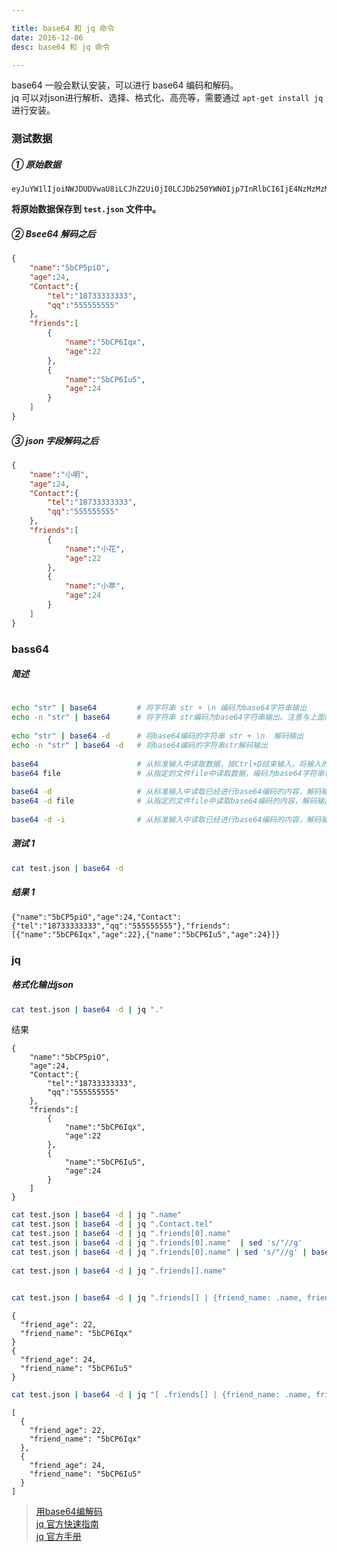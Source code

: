 ```yaml
---

title: base64 和 jq 命令
date: 2016-12-06
desc: base64 和 jq 命令

---
```


base64 一般会默认安装，可以进行 base64 编码和解码。  
jq 可以对json进行解析、选择、格式化、高亮等，需要通过 `apt-get install jq` 进行安装。


<!--more-->

### 测试数据

##### ① 原始数据

    eyJuYW1lIjoiNWJDUDVwaU8iLCJhZ2UiOjI0LCJDb250YWN0Ijp7InRlbCI6IjE4NzMzMzMzMzMzIiwicXEiOiI1NTU1NTU1NTUifSwiZnJpZW5kcyI6W3sibmFtZSI6IjViQ1A2SXF4IiwiYWdlIjoyMn0seyJuYW1lIjoiNWJDUDZJdTUiLCJhZ2UiOjI0fV19

**将原始数据保存到 `test.json` 文件中。**  


##### ② Bsee64 解码之后

```json
{
    "name":"5bCP5piO",
    "age":24,
    "Contact":{
        "tel":"18733333333",
        "qq":"555555555"
    },
    "friends":[
        {
            "name":"5bCP6Iqx",
            "age":22
        },
        {
            "name":"5bCP6Iu5",
            "age":24
        }
    ]
}
```

##### ③ json 字段解码之后
```json
{
    "name":"小明",
    "age":24,
    "Contact":{
        "tel":"18733333333",
        "qq":"555555555"
    },
    "friends":[
        {
            "name":"小花",
            "age":22
        },
        {
            "name":"小苹",
            "age":24
        }
    ]
}
```

### bass64

##### 简述

```bash
  
echo "str" | base64         # 将字符串 str + \n 编码为base64字符串输出 
echo -n "str" | base64      # 将字符串 str编码为base64字符串输出。注意与上面的差别
    
echo "str" | base64 -d      # 将base64编码的字符串 str + \n  解码输出  
echo -n "str" | base64 -d   # 将base64编码的字符串str解码输出
        
base64                      # 从标准输入中读取数据，按Ctrl+D结束输入。将输入的内容编码为base64字符串输出  
base64 file                 # 从指定的文件file中读取数据，编码为base64字符串输出 
    
base64 -d                   # 从标准输入中读取已经进行base64编码的内容，解码输出  
base64 -d file              # 从指定的文件file中读取base64编码的内容，解码输出  
    
base64 -d -i                # 从标准输入中读取已经进行base64编码的内容，解码输出。加上-i参数，忽略非字母表字符，比如换行符  

```


##### 测试 1
```bash
cat test.json | base64 -d
```
##### 结果 1 

    {"name":"5bCP5piO","age":24,"Contact":{"tel":"18733333333","qq":"555555555"},"friends":[{"name":"5bCP6Iqx","age":22},{"name":"5bCP6Iu5","age":24}]}




### jq

##### 格式化输出json
```bash
cat test.json | base64 -d | jq "."            
```
结果  

    {
        "name":"5bCP5piO",
        "age":24,
        "Contact":{
            "tel":"18733333333",
            "qq":"555555555"
        },
        "friends":[
            {
                "name":"5bCP6Iqx",
                "age":22
            },
            {
                "name":"5bCP6Iu5",
                "age":24
            }
        ]
    }



```bash
cat test.json | base64 -d | jq ".name"                                               # "5bCP5piO"
cat test.json | base64 -d | jq ".Contact.tel"                                        # "18733333333"
cat test.json | base64 -d | jq ".friends[0].name"                                    # "5bCP6Iqx"
cat test.json | base64 -d | jq ".friends[0].name"  | sed 's/"//g'                    # 5bCP6Iqx
cat test.json | base64 -d | jq ".friends[0].name" | sed 's/"//g' | base64 -d         # 小花
    
cat test.json | base64 -d | jq ".friends[].name"                                     # "5bCP6Iqx"
                                                                                     # "5bCP6Iu5"
```

```bash
cat test.json | base64 -d | jq ".friends[] | {friend_name: .name, friend_age: .age}"
```
    {
      "friend_age": 22,
      "friend_name": "5bCP6Iqx"
    }
    {
      "friend_age": 24,
      "friend_name": "5bCP6Iu5"
    }

```bash
cat test.json | base64 -d | jq "[ .friends[] | {friend_name: .name, friend_age: .age} ]"
```
    [
      {
        "friend_age": 22,
        "friend_name": "5bCP6Iqx"
      },
      {
        "friend_age": 24,
        "friend_name": "5bCP6Iu5"
      }
    ]






> [用base64编解码](http://codingstandards.iteye.com/blog/934928)  
> [jq 官方快速指南](https://stedolan.github.io/jq/tutorial/)  
> [jq 官方手册](https://stedolan.github.io/jq/manual/)  
